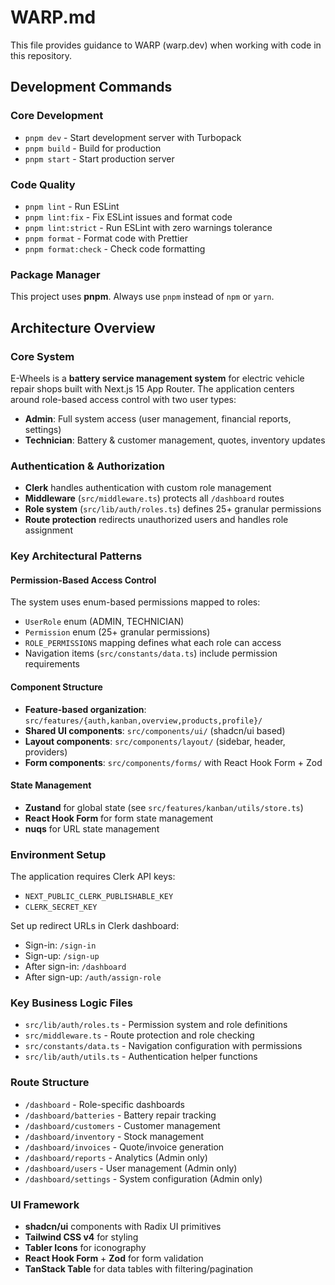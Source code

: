 # WARP.md

This file provides guidance to WARP (warp.dev) when working with code in this repository.

## Development Commands

### Core Development
- `pnpm dev` - Start development server with Turbopack
- `pnpm build` - Build for production
- `pnpm start` - Start production server

### Code Quality
- `pnpm lint` - Run ESLint
- `pnpm lint:fix` - Fix ESLint issues and format code
- `pnpm lint:strict` - Run ESLint with zero warnings tolerance
- `pnpm format` - Format code with Prettier
- `pnpm format:check` - Check code formatting

### Package Manager
This project uses **pnpm**. Always use `pnpm` instead of `npm` or `yarn`.

## Architecture Overview

### Core System
E-Wheels is a **battery service management system** for electric vehicle repair shops built with Next.js 15 App Router. The application centers around role-based access control with two user types:

- **Admin**: Full system access (user management, financial reports, settings)
- **Technician**: Battery & customer management, quotes, inventory updates

### Authentication & Authorization
- **Clerk** handles authentication with custom role management
- **Middleware** (`src/middleware.ts`) protects all `/dashboard` routes
- **Role system** (`src/lib/auth/roles.ts`) defines 25+ granular permissions
- **Route protection** redirects unauthorized users and handles role assignment

### Key Architectural Patterns

#### Permission-Based Access Control
The system uses enum-based permissions mapped to roles:
- `UserRole` enum (ADMIN, TECHNICIAN)
- `Permission` enum (25+ granular permissions)
- `ROLE_PERMISSIONS` mapping defines what each role can access
- Navigation items (`src/constants/data.ts`) include permission requirements

#### Component Structure
- **Feature-based organization**: `src/features/{auth,kanban,overview,products,profile}/`
- **Shared UI components**: `src/components/ui/` (shadcn/ui based)
- **Layout components**: `src/components/layout/` (sidebar, header, providers)
- **Form components**: `src/components/forms/` with React Hook Form + Zod

#### State Management
- **Zustand** for global state (see `src/features/kanban/utils/store.ts`)
- **React Hook Form** for form state management
- **nuqs** for URL state management

### Environment Setup
The application requires Clerk API keys:
- `NEXT_PUBLIC_CLERK_PUBLISHABLE_KEY`
- `CLERK_SECRET_KEY`

Set up redirect URLs in Clerk dashboard:
- Sign-in: `/sign-in`
- Sign-up: `/sign-up`  
- After sign-in: `/dashboard`
- After sign-up: `/auth/assign-role`

### Key Business Logic Files
- `src/lib/auth/roles.ts` - Permission system and role definitions
- `src/middleware.ts` - Route protection and role checking
- `src/constants/data.ts` - Navigation configuration with permissions
- `src/lib/auth/utils.ts` - Authentication helper functions

### Route Structure
- `/dashboard` - Role-specific dashboards
- `/dashboard/batteries` - Battery repair tracking
- `/dashboard/customers` - Customer management
- `/dashboard/inventory` - Stock management
- `/dashboard/invoices` - Quote/invoice generation
- `/dashboard/reports` - Analytics (Admin only)
- `/dashboard/users` - User management (Admin only)
- `/dashboard/settings` - System configuration (Admin only)

### UI Framework
- **shadcn/ui** components with Radix UI primitives
- **Tailwind CSS v4** for styling
- **Tabler Icons** for iconography
- **React Hook Form** + **Zod** for form validation
- **TanStack Table** for data tables with filtering/pagination
